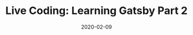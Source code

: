 ---
path: "/blog/2020/live-coding-02"
date: "2020-02-09"
title: "Live Coding: Learning Gatsby Part 2"
videoUrl: "https://www.youtube.com/embed/I5Ld7njxfaw"
---
